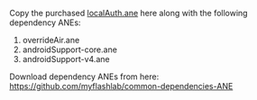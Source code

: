 Copy the purchased [localAuth.ane](https://www.myflashlabs.com/product/local-auth-ane-adobe-air-native-extension/) here along with the following dependency ANEs:

1. overrideAir.ane
1. androidSupport-core.ane
1. androidSupport-v4.ane

Download dependency ANEs from here: https://github.com/myflashlab/common-dependencies-ANE